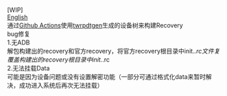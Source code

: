 [WIP]  
[English](README-en_US.md)  
通过[Github Actions](https://github.com/features/actions)使用[twrpdtgen](https://github.com/twrpdtgen/twrpdtgen)生成的设备树来构建Recovery  
bug修复  
1.无ADB  
解包构建出的recovery和官方recovery，将官方recovery根目录中init.*.rc文件复覆盖构建出的recovery根目录中init.*.rc  
2.无法挂载Data  
可能是因为设备问题或没有设置解密功能（一部分可通过格式化data来暂时解决，成功进入系统后再次无法挂载）
